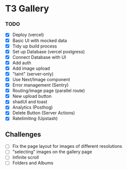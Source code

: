 # T3 Gallery

### TODO

- [x] Deploy (vercel)
- [x] Basic UI with mocked data
- [x] Tidy up build process
- [x] Set up Database (vercel postgress)
- [x] Connect Database with UI
- [x] Add auth
- [x] Add image upload
- [x] "taint" (server-only)
- [x] Use Next/Image component
- [x] Error management (Sentry)
- [x] Routing/image page (parallel route)
- [x] New upload button
- [x] shadUI and toast
- [x] Analytics (Posthog)
- [x] Delete Button (Server Actions)
- [x] Ratelimiting (Upstash)

## Challenges

- [ ] Fix the page layout for images of different resolutions
- [ ] "selecting" images on the gallery page
- [ ] Infinite scroll
- [ ] Folders and Albums
